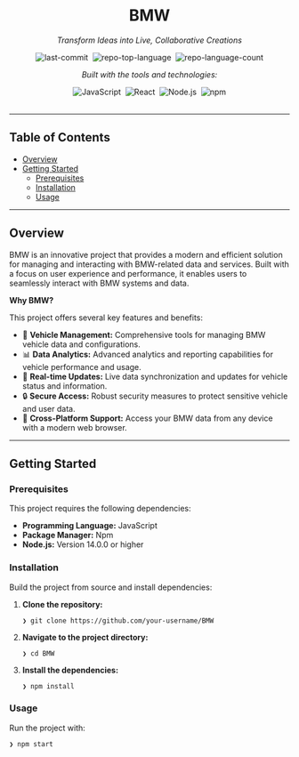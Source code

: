 <div align="center">
<h1>BMW</h1>
<p><em>Transform Ideas into Live, Collaborative Creations</em></p>

<img alt="last-commit" src="https://img.shields.io/github/last-commit/your-username/BMW?style=flat&logo=git&logoColor=white&color=0080ff" class="inline-block mx-1" style="margin: 0px 2px;">
<img alt="repo-top-language" src="https://img.shields.io/github/languages/top/your-username/BMW?style=flat&color=0080ff" class="inline-block mx-1" style="margin: 0px 2px;">
<img alt="repo-language-count" src="https://img.shields.io/github/languages/count/your-username/BMW?style=flat&color=0080ff" class="inline-block mx-1" style="margin: 0px 2px;">

<p><em>Built with the tools and technologies:</em></p>
<img alt="JavaScript" src="https://img.shields.io/badge/JavaScript-F7DF1E.svg?style=flat&logo=JavaScript&logoColor=black" class="inline-block mx-1" style="margin: 0px 2px;">
<img alt="React" src="https://img.shields.io/badge/React-61DAFB.svg?style=flat&logo=React&logoColor=black" class="inline-block mx-1" style="margin: 0px 2px;">
<img alt="Node.js" src="https://img.shields.io/badge/Node.js-339933.svg?style=flat&logo=nodedotjs&logoColor=white" class="inline-block mx-1" style="margin: 0px 2px;">
<img alt="npm" src="https://img.shields.io/badge/npm-CB3837.svg?style=flat&logo=npm&logoColor=white" class="inline-block mx-1" style="margin: 0px 2px;">
</div>

<br>
<hr>

<h2>Table of Contents</h2>
<ul class="list-disc pl-4 my-0">
<li class="my-0"><a href="#overview">Overview</a></li>
<li class="my-0"><a href="#getting-started">Getting Started</a>
<ul class="list-disc pl-4 my-0">
<li class="my-0"><a href="#prerequisites">Prerequisites</a></li>
<li class="my-0"><a href="#installation">Installation</a></li>
<li class="my-0"><a href="#usage">Usage</a></li>
</ul>
</li>
</ul>

<hr>

<h2>Overview</h2>
<p>BMW is an innovative project that provides a modern and efficient solution for managing and interacting with BMW-related data and services. Built with a focus on user experience and performance, it enables users to seamlessly interact with BMW systems and data.</p>

<p><strong>Why BMW?</strong></p>
<p>This project offers several key features and benefits:</p>
<ul class="list-disc pl-4 my-0">
<li class="my-0">🚗 <strong>Vehicle Management:</strong> Comprehensive tools for managing BMW vehicle data and configurations.</li>
<li class="my-0">📊 <strong>Data Analytics:</strong> Advanced analytics and reporting capabilities for vehicle performance and usage.</li>
<li class="my-0">🔄 <strong>Real-time Updates:</strong> Live data synchronization and updates for vehicle status and information.</li>
<li class="my-0">🔒 <strong>Secure Access:</strong> Robust security measures to protect sensitive vehicle and user data.</li>
<li class="my-0">📱 <strong>Cross-Platform Support:</strong> Access your BMW data from any device with a modern web browser.</li>
</ul>

<hr>

<h2>Getting Started</h2>
<h3>Prerequisites</h3>
<p>This project requires the following dependencies:</p>
<ul class="list-disc pl-4 my-0">
<li class="my-0"><strong>Programming Language:</strong> JavaScript</li>
<li class="my-0"><strong>Package Manager:</strong> Npm</li>
<li class="my-0"><strong>Node.js:</strong> Version 14.0.0 or higher</li>
</ul>

<h3>Installation</h3>
<p>Build the project from source and install dependencies:</p>
<ol>
<li class="my-0">
<p><strong>Clone the repository:</strong></p>
<pre><code class="language-sh">❯ git clone https://github.com/your-username/BMW</code></pre>
</li>
<li class="my-0">
<p><strong>Navigate to the project directory:</strong></p>
<pre><code class="language-sh">❯ cd BMW</code></pre>
</li>
<li class="my-0">
<p><strong>Install the dependencies:</strong></p>
<pre><code class="language-sh">❯ npm install</code></pre>
</li>
</ol>

<h3>Usage</h3>
<p>Run the project with:</p>
<pre><code class="language-sh">❯ npm start</code></pre> 